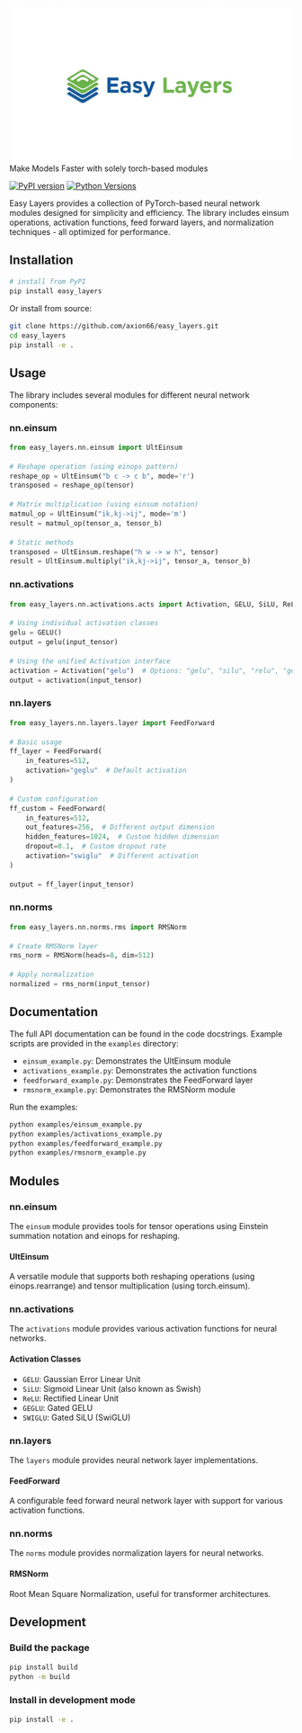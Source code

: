 ![Easy Layers](logo.jpg)
Make Models Faster with solely torch-based modules

[![PyPI version](https://img.shields.io/pypi/v/easy_layers.svg?label=pypi%20(stable))](https://pypi.org/project/easy_layers/)
[![Python Versions](https://img.shields.io/pypi/pyversions/easy_layers.svg)](https://pypi.org/project/easy_layers/)

Easy Layers provides a collection of PyTorch-based neural network modules designed for simplicity and efficiency. The library includes einsum operations, activation functions, feed forward layers, and normalization techniques - all optimized for performance.

## Installation

```bash
# install from PyPI
pip install easy_layers
```

Or install from source:

```bash
git clone https://github.com/axion66/easy_layers.git
cd easy_layers
pip install -e .
```

## Usage

The library includes several modules for different neural network components:

### nn.einsum

```python
from easy_layers.nn.einsum import UltEinsum

# Reshape operation (using einops pattern)
reshape_op = UltEinsum("b c -> c b", mode='r')
transposed = reshape_op(tensor)

# Matrix multiplication (using einsum notation)
matmul_op = UltEinsum("ik,kj->ij", mode='m')
result = matmul_op(tensor_a, tensor_b)

# Static methods
transposed = UltEinsum.reshape("h w -> w h", tensor)
result = UltEinsum.multiply("ik,kj->ij", tensor_a, tensor_b)
```

### nn.activations

```python
from easy_layers.nn.activations.acts import Activation, GELU, SiLU, ReLU, GEGLU, SWIGLU

# Using individual activation classes
gelu = GELU()
output = gelu(input_tensor)

# Using the unified Activation interface
activation = Activation("gelu")  # Options: "gelu", "silu", "relu", "geglu", "swiglu"
output = activation(input_tensor)
```

### nn.layers

```python
from easy_layers.nn.layers.layer import FeedForward

# Basic usage
ff_layer = FeedForward(
    in_features=512,
    activation="geglu"  # Default activation
)

# Custom configuration
ff_custom = FeedForward(
    in_features=512,
    out_features=256,  # Different output dimension
    hidden_features=1024,  # Custom hidden dimension
    dropout=0.1,  # Custom dropout rate
    activation="swiglu"  # Different activation
)

output = ff_layer(input_tensor)
```

### nn.norms

```python
from easy_layers.nn.norms.rms import RMSNorm

# Create RMSNorm layer
rms_norm = RMSNorm(heads=8, dim=512)

# Apply normalization
normalized = rms_norm(input_tensor)
```

## Documentation

The full API documentation can be found in the code docstrings. Example scripts are provided in the `examples` directory:

- `einsum_example.py`: Demonstrates the UltEinsum module
- `activations_example.py`: Demonstrates the activation functions
- `feedforward_example.py`: Demonstrates the FeedForward layer
- `rmsnorm_example.py`: Demonstrates the RMSNorm module

Run the examples:

```bash
python examples/einsum_example.py
python examples/activations_example.py
python examples/feedforward_example.py
python examples/rmsnorm_example.py
```

## Modules

### nn.einsum

The `einsum` module provides tools for tensor operations using Einstein summation notation and einops for reshaping.

#### UltEinsum

A versatile module that supports both reshaping operations (using einops.rearrange) and tensor multiplication (using torch.einsum).

### nn.activations

The `activations` module provides various activation functions for neural networks.

#### Activation Classes

- `GELU`: Gaussian Error Linear Unit
- `SiLU`: Sigmoid Linear Unit (also known as Swish)
- `ReLU`: Rectified Linear Unit
- `GEGLU`: Gated GELU
- `SWIGLU`: Gated SiLU (SwiGLU)

### nn.layers

The `layers` module provides neural network layer implementations.

#### FeedForward

A configurable feed forward neural network layer with support for various activation functions.

### nn.norms

The `norms` module provides normalization layers for neural networks.

#### RMSNorm

Root Mean Square Normalization, useful for transformer architectures.

## Development 

### Build the package
```bash
pip install build
python -m build
```

### Install in development mode
```bash
pip install -e .
```
